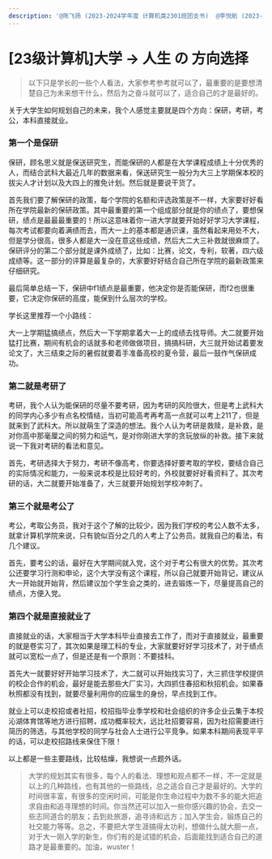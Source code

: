 ```yaml
---
description: '@陈飞扬 (2023-2024学年度 计算机类2301班团支书)  @李悦航 (2023-2024学年度 计算机类2312班班长)'
---
```


# \[23级计算机]大学 -> 人生 の 方向选择

> 以下只是学长的一些个人看法，大家参考参考就可以了，最重要的是要想清楚自己为未来想干什么，然后为之奋斗就可以了，适合自己的才是最好的。

关于大学生如何规划自己的未来，我个人感觉主要就是四个方向：保研，考研，考公，本科直接就业。

### 第一个是保研

保研，顾名思义就是保送研究生，而能保研的人都是在大学课程成绩上十分优秀的人，而结合武科大最近几年的数据来看，保送研究生一般分为大三上学期保本校的拔尖人才计划以及大四上的推免计划。然后就是要说干货了。

首先我们要了解保研的政策，每个学院的名额和评选政策是不一样，大家要好好看所在学院最新的保研政策。其中最重要的第一个组成部分就是你的绩点了，要想保研，绩点是最最最重要的！所以这意味着你一进大学就要开始好好学习大学课程，每次考试都要向着满绩而去，而大一上的基本都是通识课，虽然看起来用处不大，但是学分很高，很多人都是大一没在意这些成绩，然后大二大三补救就很麻烦了。保研评分的第二个部分就是课外成绩了，比如：比赛，论文，专利，软著，四六级成绩等。这一部分的评算是最复杂的，大家要好好结合自己所在学院的最新政策来仔细研究。

最后简单总结一下，保研中f1绩点是最重要，他决定你是否能保研，而f2也很重要，它决定你保研的高度，能保到什么层次的学校。

学长这里推荐一个小路线：

大一上学期猛搞绩点，然后大一下学期拿着大一上的成绩去找导师。大二就要开始猛打比赛，期间有机会的话就多和老师做做项目，搞搞科研，大三就开始试着要发论文了，大三结束之际的暑假就要着手准备高校的夏令营，最后一鼓作气保研成功。

### 第二就是考研了

考研，我个人认为能保研的尽量不要考研，因为考研的风险很大，但是考上武科大的同学内心多少有点名校情结，当初可能高考再考高一点就可以考上211了，但是就来到了武科大。所以就萌生了深造的想法。我个人认为考研是救赎，是补救，是对你高中那毫厘之间的努力和运气，是对你刚进大学的贪玩放纵的补救。接下来就说一下我对考研的看法和意见。

首先，考研选择大于努力，考研不像高考，你要选择好要考取的学校，要结合自己的实际情况和能力，一般来说本校是比较好考的，外校就要好好看资料了。其次考研的话，大二就要开始准备了，大三就要开始规划学校冲刺了。

### 第三个就是考公了

考公，考取公务员，我对于这个了解的比较少，因为我们学校的考公人数不太多，就拿计算机学院来说，只有貌似百分之几的人考上了公务员。就我自己的看法，有几个建议。

首先，要考公的话，最好在大学期间就入党，这个对于考公有很大的优势。其次考公还要学习行测和申论，这个大学没有这个课程，所以自己就要开始背记，建议从大一开始就开始背，然后建议加个学生会之类的，进去锻炼一下，尽量提高自己的绩点，方便入党。

### 第四个就是直接就业了

直接就业的话，大家相当于大学本科毕业直接去工作了，而对于直接就业，最重要的就是卷实习了，其次如果是理工科的专业，大家就要好好学习技术了，对于绩点就可以宽松一点了，但是还是有一个原则：不要挂科。

首先大一就要好好开始学习技术了，大二就可以开始找实习了，大三抓住学校提供的校企合作的机会，最好是能去那些大厂实习，大四抓住春招和秋招机会。如果春秋照都没有找到，就要尽量利用你的应届生的身份，早点找到工作。

就业上可以走校招或者社招，校招指毕业季学校和社会组织的许多企业云集于本校沁湖体育馆等地方进行招聘，成功概率较大，远比社招要容易，因为社招需要进行简历的筛选，与其他学校的同学与社会人士进行公平竞争。如果本科期间表现平平的话，可以走校招路线来保住下限！

以上都是一些主要路线，比较枯燥，我想说一点题外话。

> 大学的规划其实有很多，每个人的看法、理想和观点都不一样，不一定就是以上的几种路线，也有其他的一些路线，总之适合自己才是最好的。大学的时间很丰富，有很多的空闲时间，可能是你生命过程中为数不多的能大把追求自由和追寻理想的时间。你当然还可以加入一些你感兴趣的协会，去交一些志同道合的朋友；去到处旅游，追寻诗和远方；加入学生会，锻炼自己的社交能力等等。总之，不要把大学生涯搞得太功利，想做什么就大胆一点，对于大一刚入学的新生，你们有的是试错的机会，后面能找到适合自己的道路才是最重要的。加油，wuster！
